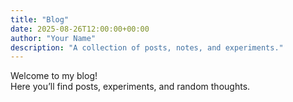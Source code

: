 ```yaml
---
title: "Blog"
date: 2025-08-26T12:00:00+00:00
author: "Your Name"
description: "A collection of posts, notes, and experiments."
---
```


Welcome to my blog!  
Here you’ll find posts, experiments, and random thoughts.  

